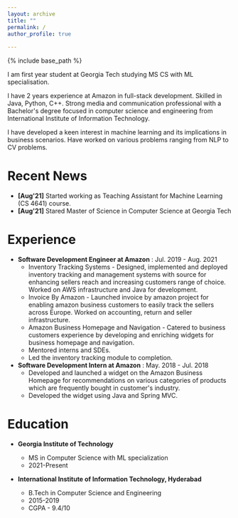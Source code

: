 ```yaml
---
layout: archive
title: ""
permalink: /
author_profile: true
  
---
```


{% include base_path %}

I am first year student at Georgia Tech studying MS CS with ML specialisation.

I have 2 years experience at Amazon in full-stack development. Skilled in Java, Python, C++. Strong media and communication professional with a Bachelor's degree focused in computer science and engineering from International Institute of Information Technology.

I have developed a keen interest in machine learning and its implications in business scenarios. Have worked on various problems ranging from NLP to CV problems.


Recent News
======
* **[Aug'21]** Started working as Teaching Assistant for Machine Learning (CS 4641) course.
* **[Aug'21]** Stared Master of Science in Computer Science at Georgia Tech

Experience
======
* **Software Development Engineer at Amazon** : Jul. 2019 - Aug. 2021
   * Inventory Tracking Systems - Designed, implemented and deployed inventory tracking and management systems with source for enhancing sellers reach and increasing customers range of choice. Worked on AWS infrastructure and Java for development.
   * Invoice By Amazon - Launched invoice by amazon project for enabling amazon business customers to easily track the sellers across Europe. Worked on accounting, return and seller infrastructure. 
   * Amazon Business Homepage and Navigation - Catered to business customers experience by developing and enriching widgets for business homepage and navigation. 
   * Mentored interns and SDEs.
   * Led the inventory tracking module to completion.
* **Software Development Intern at Amazon** : May. 2018 - Jul. 2018 
   * Developed and launched a widget on the Amazon Business Homepage for recommendations on various categories of products which are frequently bought in customer's industry.
   * Developed the widget using Java and Spring MVC.

Education
======
* **Georgia Institute of Technology**
  * MS in Computer Science with ML specialization
  * 2021-Present

* **International Institute of Information Technology, Hyderabad**            
  * B.Tech in Computer Science and Engineering                                     
  * 2015-2019
  * CGPA - 9.4/10
